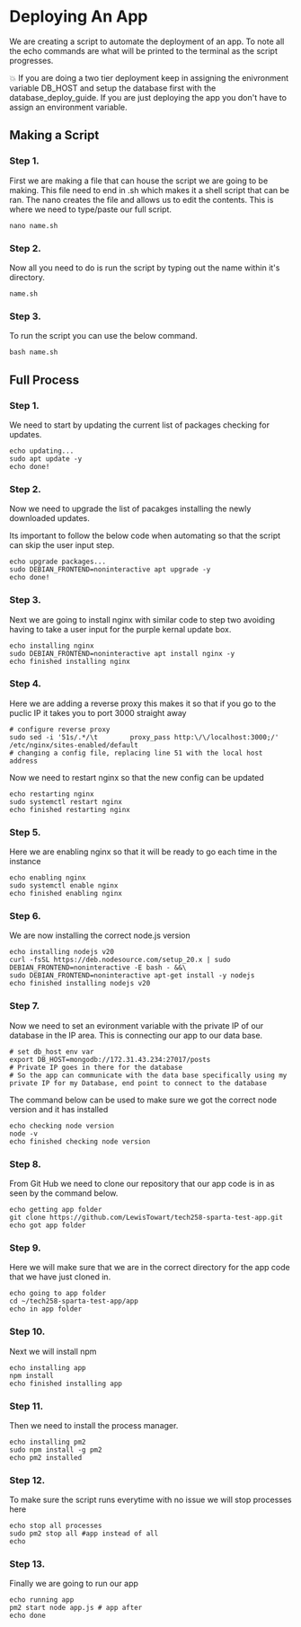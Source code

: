 # Deploying An App

We are creating a script to automate the deployment of an app. To note all the echo commands are what will be printed to the terminal as the script progresses.

:boom: If you are doing a two tier deployment keep in assigning the enivronment variable DB_HOST and setup the database first with the database_deploy_guide. If you are just deploying the app you don't have to assign an environment variable.

## Making a Script

### Step 1.

First we are making a file that can house the script we are going to be making. This file need to end in .sh which makes it a shell script that can be ran. The nano creates the file and allows us to edit the contents. This is where we need to type/paste our full script.

```
nano name.sh
```

### Step 2.

Now all you need to do is run the script by typing out the name within it's directory.

```
name.sh
```
### Step 3.

To run the script you can use the below command.

```
bash name.sh
```

## Full Process

### Step 1.

We need to start by updating the current list of packages checking for updates.

```
echo updating...
sudo apt update -y
echo done!
```

### Step 2.

Now we need to upgrade the list of pacakges installing the newly downloaded updates.

Its important to follow the below code when automating so that the script can skip the user input step.

```
echo upgrade packages...
sudo DEBIAN_FRONTEND=noninteractive apt upgrade -y
echo done!
```

### Step 3.

Next we are going to install nginx with similar code to step two avoiding having to take a user input for the purple kernal update box.

```
echo installing nginx
sudo DEBIAN_FRONTEND=noninteractive apt install nginx -y
echo finished installing nginx
```

### Step 4.

Here we are adding a reverse proxy this makes it so that if you go to the puclic IP it takes you to port 3000 straight away

```
# configure reverse proxy
sudo sed -i '51s/.*/\t        proxy_pass http:\/\/localhost:3000;/' /etc/nginx/sites-enabled/default
# changing a config file, replacing line 51 with the local host address
```

Now we need to restart nginx so that the new config can be updated

```
echo restarting nginx
sudo systemctl restart nginx
echo finished restarting nginx
```

### Step 5.

Here we are enabling nginx so that it will be ready to go each time in the instance

```
echo enabling nginx
sudo systemctl enable nginx
echo finished enabling nginx
```

### Step 6.

We are now installing the correct node.js version

```
echo installing nodejs v20
curl -fsSL https://deb.nodesource.com/setup_20.x | sudo DEBIAN_FRONTEND=noninteractive -E bash - &&\
sudo DEBIAN_FRONTEND=noninteractive apt-get install -y nodejs
echo finished installing nodejs v20
```

### Step 7.

Now we need to set an evironment variable with the private IP of our database in the IP area. This is connecting our app to our data base.

```
# set db_host env var
export DB_HOST=mongodb://172.31.43.234:27017/posts 
# Private IP goes in there for the database
# So the app can communicate with the data base specifically using my private IP for my Database, end point to connect to the database
```

The command below can be used to make sure we got the correct node version and it has installed

```
echo checking node version
node -v
echo finished checking node version
```

### Step 8.

From Git Hub we need to clone our repository that our app code is in as seen by the command below.

```
echo getting app folder
git clone https://github.com/LewisTowart/tech258-sparta-test-app.git
echo got app folder
```

### Step 9.

Here we will make sure that we are in the correct directory for the app code that we have just cloned in.

```
echo going to app folder
cd ~/tech258-sparta-test-app/app
echo in app folder
```

### Step 10.

Next we will install npm

```
echo installing app
npm install
echo finished installing app
```

### Step 11.

Then we need to install the process manager.

```
echo installing pm2
sudo npm install -g pm2
echo pm2 installed
```

### Step 12.

To make sure the script runs everytime with no issue we will stop processes here

```
echo stop all processes
sudo pm2 stop all #app instead of all
echo
```

### Step 13.

Finally we are going to run our app

```
echo running app
pm2 start node app.js # app after
echo done
```